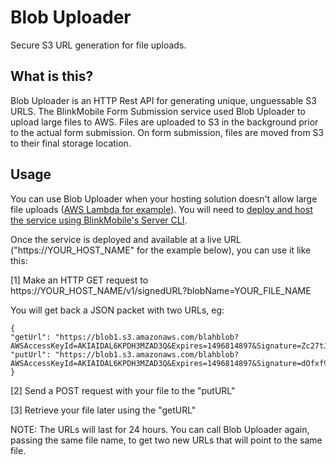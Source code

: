 # Blob Uploader
Secure S3 URL generation for file uploads.

## What is this?
Blob Uploader is an HTTP Rest API for generating unique, unguessable S3 URLS. The BlinkMobile Form Submission service used Blob Uploader to upload large files to AWS. Files are uploaded to S3 in the background prior to the actual form submission. On form submission, files are moved from S3 to their final storage location.

## Usage
You can use Blob Uploader when your hosting solution doesn't allow large file uploads ([AWS Lambda for example](http://docs.aws.amazon.com/lambda/latest/dg/limits.html)). You will need to [deploy and host the service using BlinkMobile's Server CLI](/docs/deployment.md).

Once the service is deployed and available at a live URL ("https://YOUR_HOST_NAME" for the example below), you can use it like this:

[1] Make an HTTP GET request to https://YOUR_HOST_NAME/v1/signedURL?blobName=YOUR_FILE_NAME

You will get back a JSON packet with two URLs, eg:

```
{
"getUrl": "https://blob1.s3.amazonaws.com/blahblob?AWSAccessKeyId=AKIAIDAL6KPDH3MZAD3Q&Expires=1496814897&Signature=Zc27tJEwOvpU%2BaUALfMOzSjkc%2F0%3D",
"putUrl": "https://blob1.s3.amazonaws.com/blahblob?AWSAccessKeyId=AKIAIDAL6KPDH3MZAD3Q&Expires=1496814897&Signature=dOfxf9LtO7kBa6n05h0%2Bt8RCtK0%3D"
}
```
[2] Send a POST request with your file to the "putURL"

[3] Retrieve your file later using the "getURL"

NOTE: The URLs will last for 24 hours. You can call Blob Uploader again, passing the same file name, to get two new URLs that will point to the same file.